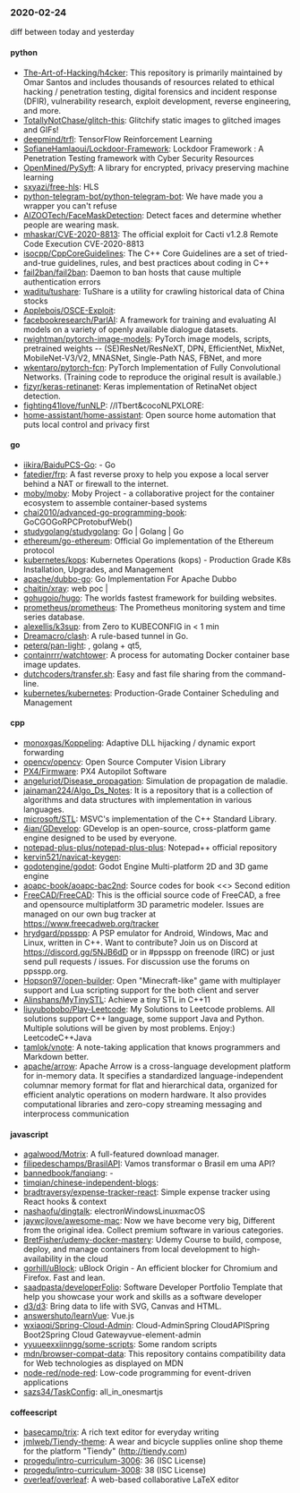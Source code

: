### 2020-02-24
diff between today and yesterday

#### python
* [The-Art-of-Hacking/h4cker](https://github.com/The-Art-of-Hacking/h4cker): This repository is primarily maintained by Omar Santos and includes thousands of resources related to ethical hacking / penetration testing, digital forensics and incident response (DFIR), vulnerability research, exploit development, reverse engineering, and more.
* [TotallyNotChase/glitch-this](https://github.com/TotallyNotChase/glitch-this):  Glitchify static images to glitched images and GIFs!
* [deepmind/trfl](https://github.com/deepmind/trfl): TensorFlow Reinforcement Learning
* [SofianeHamlaoui/Lockdoor-Framework](https://github.com/SofianeHamlaoui/Lockdoor-Framework):  Lockdoor Framework : A Penetration Testing framework with Cyber Security Resources
* [OpenMined/PySyft](https://github.com/OpenMined/PySyft): A library for encrypted, privacy preserving machine learning
* [sxyazi/free-hls](https://github.com/sxyazi/free-hls):  HLS 
* [python-telegram-bot/python-telegram-bot](https://github.com/python-telegram-bot/python-telegram-bot): We have made you a wrapper you can't refuse
* [AIZOOTech/FaceMaskDetection](https://github.com/AIZOOTech/FaceMaskDetection):  Detect faces and determine whether people are wearing mask.
* [mhaskar/CVE-2020-8813](https://github.com/mhaskar/CVE-2020-8813): The official exploit for Cacti v1.2.8 Remote Code Execution CVE-2020-8813
* [isocpp/CppCoreGuidelines](https://github.com/isocpp/CppCoreGuidelines): The C++ Core Guidelines are a set of tried-and-true guidelines, rules, and best practices about coding in C++
* [fail2ban/fail2ban](https://github.com/fail2ban/fail2ban): Daemon to ban hosts that cause multiple authentication errors
* [waditu/tushare](https://github.com/waditu/tushare): TuShare is a utility for crawling historical data of China stocks
* [Applebois/OSCE-Exploit](https://github.com/Applebois/OSCE-Exploit): 
* [facebookresearch/ParlAI](https://github.com/facebookresearch/ParlAI): A framework for training and evaluating AI models on a variety of openly available dialogue datasets.
* [rwightman/pytorch-image-models](https://github.com/rwightman/pytorch-image-models): PyTorch image models, scripts, pretrained weights -- (SE)ResNet/ResNeXT, DPN, EfficientNet, MixNet, MobileNet-V3/V2, MNASNet, Single-Path NAS, FBNet, and more
* [wkentaro/pytorch-fcn](https://github.com/wkentaro/pytorch-fcn): PyTorch Implementation of Fully Convolutional Networks. (Training code to reproduce the original result is available.)
* [fizyr/keras-retinanet](https://github.com/fizyr/keras-retinanet): Keras implementation of RetinaNet object detection.
* [fighting41love/funNLP](https://github.com/fighting41love/funNLP): //ITbert&cocoNLPXLORE:
* [home-assistant/home-assistant](https://github.com/home-assistant/home-assistant):  Open source home automation that puts local control and privacy first

#### go
* [iikira/BaiduPCS-Go](https://github.com/iikira/BaiduPCS-Go):  - Go
* [fatedier/frp](https://github.com/fatedier/frp): A fast reverse proxy to help you expose a local server behind a NAT or firewall to the internet.
* [moby/moby](https://github.com/moby/moby): Moby Project - a collaborative project for the container ecosystem to assemble container-based systems
* [chai2010/advanced-go-programming-book](https://github.com/chai2010/advanced-go-programming-book):  GoCGOGoRPCProtobufWeb()
* [studygolang/studygolang](https://github.com/studygolang/studygolang): Go  | Golang | Go 
* [ethereum/go-ethereum](https://github.com/ethereum/go-ethereum): Official Go implementation of the Ethereum protocol
* [kubernetes/kops](https://github.com/kubernetes/kops): Kubernetes Operations (kops) - Production Grade K8s Installation, Upgrades, and Management
* [apache/dubbo-go](https://github.com/apache/dubbo-go): Go Implementation For Apache Dubbo
* [chaitin/xray](https://github.com/chaitin/xray):  web  poc | 
* [gohugoio/hugo](https://github.com/gohugoio/hugo): The worlds fastest framework for building websites.
* [prometheus/prometheus](https://github.com/prometheus/prometheus): The Prometheus monitoring system and time series database.
* [alexellis/k3sup](https://github.com/alexellis/k3sup): from Zero to KUBECONFIG in < 1 min 
* [Dreamacro/clash](https://github.com/Dreamacro/clash): A rule-based tunnel in Go.
* [peterq/pan-light](https://github.com/peterq/pan-light): , golang + qt5, 
* [containrrr/watchtower](https://github.com/containrrr/watchtower): A process for automating Docker container base image updates.
* [dutchcoders/transfer.sh](https://github.com/dutchcoders/transfer.sh): Easy and fast file sharing from the command-line.
* [kubernetes/kubernetes](https://github.com/kubernetes/kubernetes): Production-Grade Container Scheduling and Management

#### cpp
* [monoxgas/Koppeling](https://github.com/monoxgas/Koppeling): Adaptive DLL hijacking / dynamic export forwarding
* [opencv/opencv](https://github.com/opencv/opencv): Open Source Computer Vision Library
* [PX4/Firmware](https://github.com/PX4/Firmware): PX4 Autopilot Software
* [angeluriot/Disease_propagation](https://github.com/angeluriot/Disease_propagation): Simulation de propagation de maladie.
* [jainaman224/Algo_Ds_Notes](https://github.com/jainaman224/Algo_Ds_Notes): It is a repository that is a collection of algorithms and data structures with implementation in various languages.
* [microsoft/STL](https://github.com/microsoft/STL): MSVC's implementation of the C++ Standard Library.
* [4ian/GDevelop](https://github.com/4ian/GDevelop):  GDevelop is an open-source, cross-platform game engine designed to be used by everyone.
* [notepad-plus-plus/notepad-plus-plus](https://github.com/notepad-plus-plus/notepad-plus-plus): Notepad++ official repository
* [kervin521/navicat-keygen](https://github.com/kervin521/navicat-keygen): 
* [godotengine/godot](https://github.com/godotengine/godot): Godot Engine  Multi-platform 2D and 3D game engine
* [aoapc-book/aoapc-bac2nd](https://github.com/aoapc-book/aoapc-bac2nd): Source codes for book <<<BeginningAlgorithmContests>> Second edition
* [FreeCAD/FreeCAD](https://github.com/FreeCAD/FreeCAD): This is the official source code of FreeCAD, a free and opensource multiplatform 3D parametric modeler. Issues are managed on our own bug tracker at https://www.freecadweb.org/tracker
* [hrydgard/ppsspp](https://github.com/hrydgard/ppsspp): A PSP emulator for Android, Windows, Mac and Linux, written in C++. Want to contribute? Join us on Discord at https://discord.gg/5NJB6dD or in #ppsspp on freenode (IRC) or just send pull requests / issues. For discussion use the forums on ppsspp.org.
* [Hopson97/open-builder](https://github.com/Hopson97/open-builder): Open "Minecraft-like" game with multiplayer support and Lua scripting support for the both client and server
* [Alinshans/MyTinySTL](https://github.com/Alinshans/MyTinySTL): Achieve a tiny STL in C++11
* [liuyubobobo/Play-Leetcode](https://github.com/liuyubobobo/Play-Leetcode): My Solutions to Leetcode problems. All solutions support C++ language, some support Java and Python. Multiple solutions will be given by most problems. Enjoy:) LeetcodeC++Java
* [tamlok/vnote](https://github.com/tamlok/vnote): A note-taking application that knows programmers and Markdown better.
* [apache/arrow](https://github.com/apache/arrow): Apache Arrow is a cross-language development platform for in-memory data. It specifies a standardized language-independent columnar memory format for flat and hierarchical data, organized for efficient analytic operations on modern hardware. It also provides computational libraries and zero-copy streaming messaging and interprocess communication

#### javascript
* [agalwood/Motrix](https://github.com/agalwood/Motrix): A full-featured download manager.
* [filipedeschamps/BrasilAPI](https://github.com/filipedeschamps/BrasilAPI): Vamos transformar o Brasil em uma API?
* [bannedbook/fanqiang](https://github.com/bannedbook/fanqiang): -
* [timqian/chinese-independent-blogs](https://github.com/timqian/chinese-independent-blogs): 
* [bradtraversy/expense-tracker-react](https://github.com/bradtraversy/expense-tracker-react): Simple expense tracker using React hooks & context
* [nashaofu/dingtalk](https://github.com/nashaofu/dingtalk): electronWindowsLinuxmacOS
* [jaywcjlove/awesome-mac](https://github.com/jaywcjlove/awesome-mac):  Now we have become very big, Different from the original idea. Collect premium software in various categories.
* [BretFisher/udemy-docker-mastery](https://github.com/BretFisher/udemy-docker-mastery): Udemy Course to build, compose, deploy, and manage containers from local development to high-availability in the cloud
* [gorhill/uBlock](https://github.com/gorhill/uBlock): uBlock Origin - An efficient blocker for Chromium and Firefox. Fast and lean.
* [saadpasta/developerFolio](https://github.com/saadpasta/developerFolio): Software Developer Portfolio Template that help you showcase your work and skills as a software developer 
* [d3/d3](https://github.com/d3/d3): Bring data to life with SVG, Canvas and HTML. 
* [answershuto/learnVue](https://github.com/answershuto/learnVue): Vue.js 
* [wxiaoqi/Spring-Cloud-Admin](https://github.com/wxiaoqi/Spring-Cloud-Admin): Cloud-AdminSpring CloudAPISpring Boot2Spring Cloud Gatewayvue-element-admin
* [yyuueexxiinngg/some-scripts](https://github.com/yyuueexxiinngg/some-scripts): Some random scripts
* [mdn/browser-compat-data](https://github.com/mdn/browser-compat-data): This repository contains compatibility data for Web technologies as displayed on MDN
* [node-red/node-red](https://github.com/node-red/node-red): Low-code programming for event-driven applications
* [sazs34/TaskConfig](https://github.com/sazs34/TaskConfig): all_in_onesmartjs

#### coffeescript
* [basecamp/trix](https://github.com/basecamp/trix): A rich text editor for everyday writing
* [jmlweb/Tiendy-theme](https://github.com/jmlweb/Tiendy-theme): A wear and bicycle supplies online shop theme for the platform "Tiendy" (http://tiendy.com)
* [progedu/intro-curriculum-3006](https://github.com/progedu/intro-curriculum-3006): 36 (ISC License)
* [progedu/intro-curriculum-3008](https://github.com/progedu/intro-curriculum-3008): 38 (ISC License)
* [overleaf/overleaf](https://github.com/overleaf/overleaf): A web-based collaborative LaTeX editor
